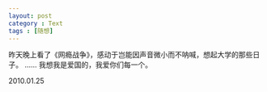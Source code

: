 ```yaml
---
layout: post
category : Text
tags : [随想]
---
```

昨天晚上看了《网瘾战争》，感动于岂能因声音微小而不呐喊，想起大学的那些日子。
……
我想我是爱国的，我爱你们每一个。

2010.01.25